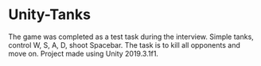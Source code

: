 # Unity-Tanks

The game was completed as a test task during the interview. 
Simple tanks, control W, S, A, D, shoot Spacebar. The task is to kill all opponents and move on. Project made using Unity 2019.3.1f1.
